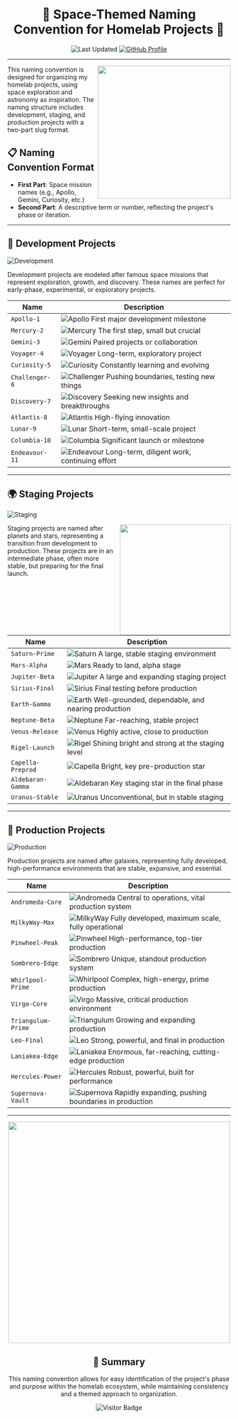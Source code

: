 <div align="center">
  
# 🚀 Space-Themed Naming Convention for Homelab Projects 🌌

![Last Updated](https://img.shields.io/badge/Last%20Updated-2025--06--06-success)
[![GitHub Profile](https://img.shields.io/badge/GitHub-basher83-181717?style=flat&logo=github)](https://github.com/basher83)

</div>

---

<img align="right" width="300" src="https://media.giphy.com/media/v1.Y2lkPTc5MGI3NjExbnVxeHIwbGljYnMwc3JjMXVvdTVvMGJpZnVhMHNxb2w1ZHV2a2JlaSZlcD12MV9pbnRlcm5hbF9naWZfYnlfaWQmY3Q9Zw/l0HlNXbC72gJiIw8w/giphy.gif">

This naming convention is designed for organizing my homelab projects, using space exploration and astronomy as inspiration. The naming structure includes development, staging, and production projects with a two-part slug format.

## 📋 Naming Convention Format

- **First Part**: Space mission names (e.g., Apollo, Gemini, Curiosity, etc.)
- **Second Part**: A descriptive term or number, reflecting the project's phase or iteration.

---

## 🔬 Development Projects

![Development](https://img.shields.io/badge/Development-Space_Missions-blue?style=for-the-badge&logo=rocket&logoColor=white)

Development projects are modeled after famous space missions that represent exploration, growth, and discovery. These names are perfect for early-phase, experimental, or exploratory projects.

| Name | Description |
|------|-------------|
| `Apollo-1` | ![Apollo](https://img.shields.io/badge/-Apollo--1-orange) First major development milestone |
| `Mercury-2` | ![Mercury](https://img.shields.io/badge/-Mercury--2-silver) The first step, small but crucial |
| `Gemini-3` | ![Gemini](https://img.shields.io/badge/-Gemini--3-blue) Paired projects or collaboration |
| `Voyager-4` | ![Voyager](https://img.shields.io/badge/-Voyager--4-navy) Long-term, exploratory project |
| `Curiosity-5` | ![Curiosity](https://img.shields.io/badge/-Curiosity--5-red) Constantly learning and evolving |
| `Challenger-6` | ![Challenger](https://img.shields.io/badge/-Challenger--6-purple) Pushing boundaries, testing new things |
| `Discovery-7` | ![Discovery](https://img.shields.io/badge/-Discovery--7-teal) Seeking new insights and breakthroughs |
| `Atlantis-8` | ![Atlantis](https://img.shields.io/badge/-Atlantis--8-blue) High-flying innovation |
| `Lunar-9` | ![Lunar](https://img.shields.io/badge/-Lunar--9-lightgrey) Short-term, small-scale project |
| `Columbia-10` | ![Columbia](https://img.shields.io/badge/-Columbia--10-darkblue) Significant launch or milestone |
| `Endeavour-11` | ![Endeavour](https://img.shields.io/badge/-Endeavour--11-green) Long-term, diligent work, continuing effort |

---

## 🌍 Staging Projects 

![Staging](https://img.shields.io/badge/Staging-Planets_&_Stars-yellow?style=for-the-badge&logo=star&logoColor=white)

<img align="right" width="250" src="https://media.giphy.com/media/v1.Y2lkPTc5MGI3NjExNmx6Z3djZGp1d3FkM2NseTlvcHlyNzJrZ3Bhb2dxZWtxY2k5dWJkbCZlcD12MV9pbnRlcm5hbF9naWZfYnlfaWQmY3Q9Zw/lRqZaJEVPUQPuiFY1f/giphy.gif">

Staging projects are named after planets and stars, representing a transition from development to production. These projects are in an intermediate phase, often more stable, but preparing for the final launch.

| Name | Description |
|------|-------------|
| `Saturn-Prime` | ![Saturn](https://img.shields.io/badge/-Saturn--Prime-F4A460) A large, stable staging environment |
| `Mars-Alpha` | ![Mars](https://img.shields.io/badge/-Mars--Alpha-B22222) Ready to land, alpha stage |
| `Jupiter-Beta` | ![Jupiter](https://img.shields.io/badge/-Jupiter--Beta-CD853F) A large and expanding staging project |
| `Sirius-Final` | ![Sirius](https://img.shields.io/badge/-Sirius--Final-87CEEB) Final testing before production |
| `Earth-Gamma` | ![Earth](https://img.shields.io/badge/-Earth--Gamma-4169E1) Well-grounded, dependable, and nearing production |
| `Neptune-Beta` | ![Neptune](https://img.shields.io/badge/-Neptune--Beta-4682B4) Far-reaching, stable project |
| `Venus-Release` | ![Venus](https://img.shields.io/badge/-Venus--Release-FFD700) Highly active, close to production |
| `Rigel-Launch` | ![Rigel](https://img.shields.io/badge/-Rigel--Launch-00BFFF) Shining bright and strong at the staging level |
| `Capella-Preprod` | ![Capella](https://img.shields.io/badge/-Capella--Preprod-FF8C00) Bright, key pre-production star |
| `Aldebaran-Gamma` | ![Aldebaran](https://img.shields.io/badge/-Aldebaran--Gamma-FF4500) Key staging star in the final phase |
| `Uranus-Stable` | ![Uranus](https://img.shields.io/badge/-Uranus--Stable-40E0D0) Unconventional, but in stable staging |

---

## 🌌 Production Projects

![Production](https://img.shields.io/badge/Production-Galaxies-green?style=for-the-badge&logo=milky-way&logoColor=white)

Production projects are named after galaxies, representing fully developed, high-performance environments that are stable, expansive, and essential.

| Name | Description |
|------|-------------|
| `Andromeda-Core` | ![Andromeda](https://img.shields.io/badge/-Andromeda--Core-6A5ACD) Central to operations, vital production system |
| `MilkyWay-Max` | ![MilkyWay](https://img.shields.io/badge/-MilkyWay--Max-483D8B) Fully developed, maximum scale, fully operational |
| `Pinwheel-Peak` | ![Pinwheel](https://img.shields.io/badge/-Pinwheel--Peak-9370DB) High-performance, top-tier production |
| `Sombrero-Edge` | ![Sombrero](https://img.shields.io/badge/-Sombrero--Edge-8A2BE2) Unique, standout production system |
| `Whirlpool-Prime` | ![Whirlpool](https://img.shields.io/badge/-Whirlpool--Prime-9932CC) Complex, high-energy, prime production |
| `Virgo-Core` | ![Virgo](https://img.shields.io/badge/-Virgo--Core-BA55D3) Massive, critical production environment |
| `Triangulum-Prime` | ![Triangulum](https://img.shields.io/badge/-Triangulum--Prime-DA70D6) Growing and expanding production |
| `Leo-Final` | ![Leo](https://img.shields.io/badge/-Leo--Final-FF00FF) Strong, powerful, and final in production |
| `Laniakea-Edge` | ![Laniakea](https://img.shields.io/badge/-Laniakea--Edge-EE82EE) Enormous, far-reaching, cutting-edge production |
| `Hercules-Power` | ![Hercules](https://img.shields.io/badge/-Hercules--Power-DDA0DD) Robust, powerful, built for performance |
| `Supernova-Vault` | ![Supernova](https://img.shields.io/badge/-Supernova--Vault-FF69B4) Rapidly expanding, pushing boundaries in production |

---

<div align="center">
  
<img width="500" src="https://media.giphy.com/media/v1.Y2lkPTc5MGI3NjExMHFsbmJrZm45NGdxZWs1ZXZneG1mYWo3MjFuNXc5bnJtYnFjNnl1aiZlcD12MV9pbnRlcm5hbF9naWZfYnlfaWQmY3Q9Zw/xT9IgzoKnwFNmISR8I/giphy.gif">

## 📝 Summary

This naming convention allows for easy identification of the project's phase and purpose within the homelab ecosystem, while maintaining consistency and a themed approach to organization.

![Visitor Badge](https://visitor-badge.laobi.icu/badge?page_id=basher83.repo-naming-conventions)

</div>